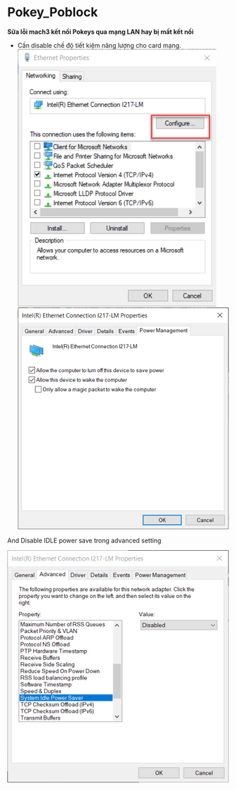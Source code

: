 # Pokey_Poblock

**Sữa lỗi mach3 kết nối Pokeys qua mạng LAN hay bị mất kết nối**

- Cần disable chế độ tiết kiệm năng lượng cho card mạng.
![B1](/pic/1.png)
![B2](/pic/2.png)

And Disable IDLE power save trong advanced setting

![B2](/pic/3.png)